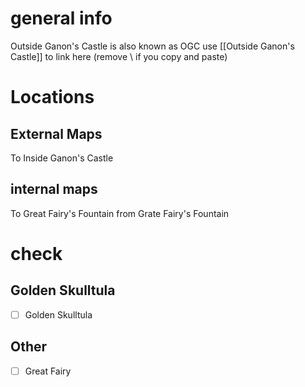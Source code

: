 # general info 
Outside Ganon's Castle is also known as OGC use \[\[Outside Ganon's Castle]] to link here (remove \\ if you copy and paste)
# Locations
## External Maps
To Inside Ganon's Castle
## internal maps
To Great Fairy's Fountain
from Grate Fairy's Fountain
# check
## Golden Skulltula
- [ ] Golden Skulltula
## Other
- [ ] Great Fairy